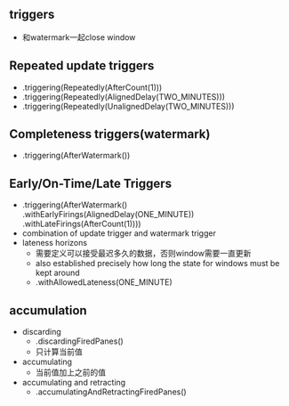 ## triggers
+ 和watermark一起close window

## Repeated update triggers
+ .triggering(Repeatedly(AfterCount(1)))
+ .triggering(Repeatedly(AlignedDelay(TWO_MINUTES)))
+ .triggering(Repeatedly(UnalignedDelay(TWO_MINUTES)))


## Completeness triggers(watermark)
+ .triggering(AfterWatermark())


## Early/On-Time/Late Triggers
+ .triggering(AfterWatermark()
			     .withEarlyFirings(AlignedDelay(ONE_MINUTE))
			     .withLateFirings(AfterCount(1))))
+ combination of update trigger and watermark trigger
+ lateness horizons
    + 需要定义可以接受最迟多久的数据，否则window需要一直更新
    + also established precisely how long the state for windows must be kept around
    + .withAllowedLateness(ONE_MINUTE)


## accumulation
+ discarding
    + .discardingFiredPanes()
    + 只计算当前值
+ accumulating
    + 当前值加上之前的值
+ accumulating and retracting
    + .accumulatingAndRetractingFiredPanes()